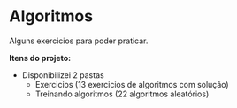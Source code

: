 # Algoritmos

 Alguns exercicios para poder praticar.


 **Itens do projeto:**

* Disponibilizei 2 pastas 
   * Exercicios (13 exercicios de algoritmos com solução)
   * Treinando algoritmos (22 algoritmos aleatórios)


